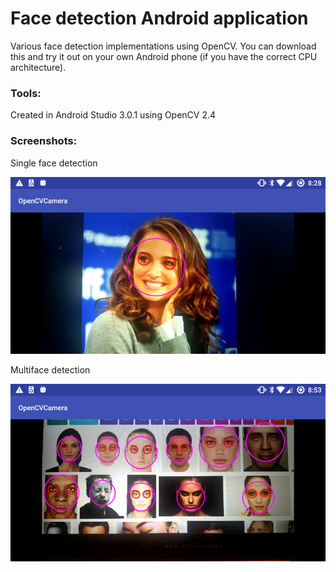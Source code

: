 # Face detection Android application
Various face detection implementations using OpenCV. 
You can download this and try it out on your own Android phone (if you have the correct CPU architecture).

### Tools:
Created in Android Studio 3.0.1 using OpenCV 2.4


### Screenshots:
Single face detection

![Single face detection](screenshots/singleface.png)

Multiface detection

![Multiface detection](screenshots/multiface.png)
